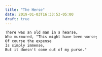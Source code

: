```yaml
---
title: "The Herse"
date: 2019-01-03T16:33:53-05:00
draft: true
---
```


    There was an old man in a hearse,
    Who murmured, "This might have been worse;
    Of course the expense
    Is simply immense,
    But it doesn't come out of my purse."
